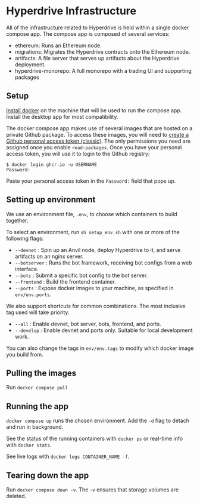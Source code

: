 # Hyperdrive Infrastructure

All of the infrastructure related to Hyperdrive is held within a single docker
compose app. The compose app is composed of several services:
- ethereum: Runs an Ethereum node.
- migrations: Migrates the Hyperdrive contracts onto the Ethereum node.
- artifacts: A file server that serves up artifacts about the Hyperdrive deployment.
- hyperdrive-monorepo: A full monorepo with a trading UI and supporting packages

## Setup

[Install docker](https://docs.docker.com/engine/install/) on the machine that
will be used to run the compose app. Install the desktop app for most compatibility.

The docker compose app makes use of several images that are hosted on a private Github package. To access
these images, you will need to [create a Github personal access token (classic)](https://docs.github.com/en/authentication/keeping-your-account-and-data-secure/creating-a-personal-access-token#creating-a-personal-access-token-classic).
The only permissions you need are assigned once you enable `read:packages`.
Once you have your personal access token, you will use it to login to the Github registry:

```
$ docker login ghcr.io -u USERNAME
Password:
```

Paste your personal access token in the `Password:` field that pops up.

## Setting up environment

We use an environment file, `.env`, to choose which containers to build together.

To select an environment, run `sh setup_env.sh` with one or more of the following flags:

- `--devnet` : Spin up an Anvil node, deploy Hyperdrive to it, and serve artifacts on an nginx server.
- `--botserver` : Runs the bot framework, receiving bot configs from a web interface.
- `--bots` : Submit a specific bot config to the bot server.
- `--frontend` : Build the frontend container.
- `--ports` : Expose docker images to your machine, as specified in `env/env.ports`.

We also support shortcuts for common combinations. The most inclusive tag used will take priority.

- `--all` : Enable devnet, bot server, bots, frontend, and ports.
- `--develop` : Enable devnet and ports only. Suitable for local development work.

You can also change the tags in `env/env.tags` to modify which docker image you build from.

## Pulling the images

Run `docker compose pull`

## Running the app

`docker compose up` runs the chosen environment. Add the `-d` flag to detach and run in background.

See the status of the running containers with `docker ps` or real-time info with `docker stats`.

See live logs with `docker logs CONTAINER_NAME -f`.

## Tearing down the app

Run `docker compose down -v`. The `-v` ensures that storage volumes are deleted.
